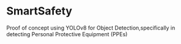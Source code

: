 # SmartSafety
Proof of concept using YOLOv8 for Object Detection,specifically in detecting Personal Protective Equipment (PPEs)
